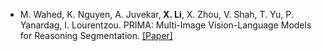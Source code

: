 - M. Wahed, K. Nguyen, A. Juvekar,<strong> X. Li</strong>, X. Zhou, V. Shah, T. Yu, P. Yanardag, I. Lourentzou. PRIMA: Multi-Image Vision-Language Models for Reasoning Segmentation. [[Paper]](https://arxiv.org/abs/2412.15209)
